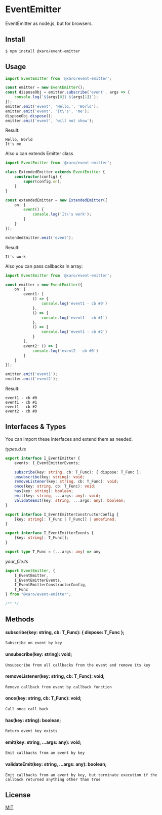 # EventEmitter

EventEmitter as node.js, but for browsers.

## Install

```
$ npm install @xaro/event-emitter
```

## Usage
```ts
import EventEmitter from '@xaro/event-emitter';

const emitter = new EventEmitter();
const disposeObj = emitter.subscribe('event', args => {
	console.log(`${args[0]} ${args[1]}`);
});
emitter.emit('event', 'Hello,', 'World');
emitter.emit('event', 'It\'s', 'me');
disposeObj.dispose();
emitter.emit('event', 'will not show');
```
Result:
```
Hello, World
It's me
```

Also u can extends Emitter class

```ts
import EventEmitter from '@xaro/event-emitter';

class ExtendedEmitter extends EventEmitter {
	constructor(config) {
		super(config.on);
	}
}

const extendedEmitter = new ExtendedEmitter({
	on: {
		event() {
			console.log('It\'s work');
		}
	}
});

extendedEmitter.emit('event');
```
Result:
```
It's work
```

Also you can pass callbacks in array:
```ts
import EventEmitter from '@xaro/event-emitter';

const emitter = new EventEmitter({
	on: {
		event1: [
			() => {
				console.log('event1 - cb #0')
			},
			() => {
				console.log('event1 - cb #1')
			},
			() => {
				console.log('event1 - cb #2')
			}
		],
		event2: () => {
			console.log('event2 - cb #0')
		}
	}
});

emitter.emit('event1');
emitter.emit('event2');
```
Result:
```
event1 - cb #0
event1 - cb #1
event1 - cb #2
event2 - cb #0
```


## Interfaces & Types
You can import these interfaces and extend them as needed.

*types.d.ts*
```ts
export interface I_EventEmitter {
	events: I_EventEmitterEvents;

	subscribe(key: string, cb: T_Func): { dispose: T_Func };
	unsubscribe(key: string): void;
	removeListener(key: string, cb: T_Func): void;
	once(key: string, cb: T_Func): void;
	has(key: string): boolean;
	emit(key: string, ...args: any): void;
	validateEmit(key: string, ...args: any): boolean;
}

export interface I_EventEmitterConstructorConfig {
	[key: string]: T_Func | T_Func[] | undefined;
}

export interface I_EventEmitterEvents {
	[key: string]: T_Func[];
}

export type T_Func = (...args: any) => any
```
*your_file.ts*
```ts
import EventEmitter, {
	I_EventEmitter,
	I_EventEmitterEvents,
	I_EventEmitterConstructorConfig,
	T_Func
} from "@xaro/event-emitter";

/** */
```


## Methods
#### subscribe(key: string, cb: T_Func): { dispose: T_Func };
	Subscribe on event by key

#### unsubscribe(key: string): void;
	Unsubscribe from all callbacks from the event and remove its key

#### removeListener(key: string, cb: T_Func): void;
	Remove callback from event by callback function

#### once(key: string, cb: T_Func): void;
	Call once call back

#### has(key: string): boolean;
	Return event key exists

#### emit(key: string, ...args: any): void;
	Emit callbacks from an event by key

#### validateEmit(key: string, ...args: any): boolean;
	Emit callbacks from an event by key, but terminate execution if the callback returned anything other than true


## License
[MIT](LICENSE)